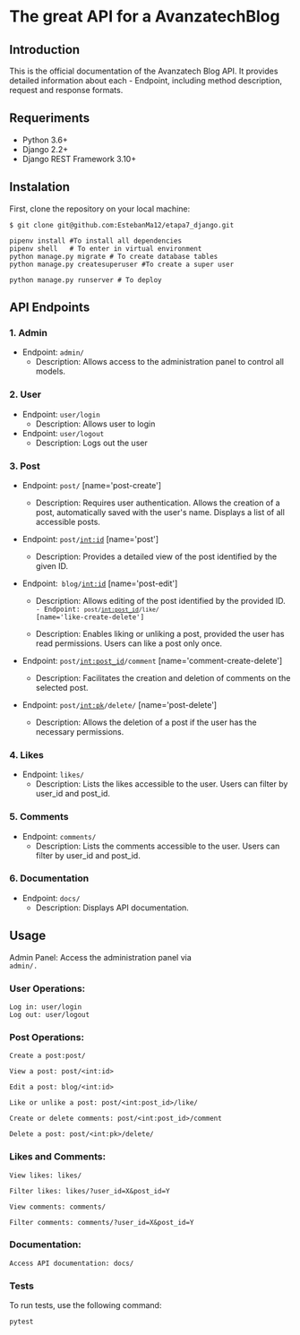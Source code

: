 # The great API for a AvanzatechBlog

## Introduction
This is the official documentation of the Avanzatech Blog API. It provides detailed information about each - Endpoint, including method description, request and response formats.

## Requeriments
- Python 3.6+
- Django 2.2+
- Django REST Framework 3.10+

## Instalation
First, clone the repository on your local machine:
~~~
$ git clone git@github.com:EstebanMa12/etapa7_django.git

pipenv install #To install all dependencies
pipenv shell   # To enter in virtual environment
python manage.py migrate # To create database tables
python manage.py createsuperuser #To create a super user

python manage.py runserver # To deploy  
~~~



## API Endpoints

### 1. Admin
- Endpoint: <code>admin/</code>
    - Description: Allows access to the administration panel to control all models.

### 2. User
- Endpoint: <code>user/login</code>
    - Description: Allows user to login
- Endpoint: <code>user/logout</code>
    - Description: Logs out the user

### 3. Post
- Endpoint: <code>post/</code> [name='post-create']

    - Description: Requires user authentication. Allows the creation of a post, automatically saved with the user's name. Displays a list of all accessible posts.
- Endpoint: <code>post/<int:id></code> [name='post']

    - Description: Provides a detailed view of the post identified by the given ID.
- Endpoint:<code> blog/<int:id></code> [name='post-edit']

    - Description: Allows editing of the post identified by the provided ID.
<code>- Endpoint: <code>post/<int:post_id>/like/</code> [name='like-create-delete']</code>

    - Description: Enables liking or unliking a post, provided the user has read permissions. Users can like a post only once.
- Endpoint: <code>post/<int:post_id>/comment</code> [name='comment-create-delete']

    - Description: Facilitates the creation and deletion of comments on the selected post.
- Endpoint: <code>post/<int:pk>/delete/</code> [name='post-delete']

    - Description: Allows the deletion of a post if the user has the necessary permissions.
### 4. Likes
- Endpoint: <code>likes/</code>
    - Description: Lists the likes accessible to the user. Users can filter by user_id and post_id.
### 5. Comments
- Endpoint: <code>comments/</code>
    - Description: Lists the comments accessible to the user. Users can filter by user_id and post_id.
### 6. Documentation
- Endpoint: <code>docs/</code>
    - Description: Displays API documentation.


## Usage
Admin Panel: Access the administration panel via <code> admin/.</code>

### User Operations:

    Log in: user/login
    Log out: user/logout

### Post Operations:

    Create a post:post/

    View a post: post/<int:id>

    Edit a post: blog/<int:id>

    Like or unlike a post: post/<int:post_id>/like/

    Create or delete comments: post/<int:post_id>/comment

    Delete a post: post/<int:pk>/delete/


### Likes and Comments:

    View likes: likes/

    Filter likes: likes/?user_id=X&post_id=Y

    View comments: comments/

    Filter comments: comments/?user_id=X&post_id=Y

### Documentation:

    Access API documentation: docs/

### Tests
To run tests, use the following command:

    pytest



